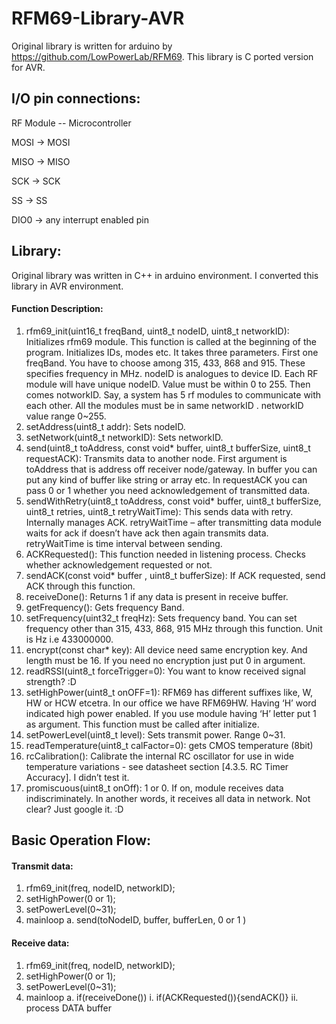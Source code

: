 # RFM69-Library-AVR #
Original library is written for arduino by https://github.com/LowPowerLab/RFM69. This library is C ported version for AVR.

## I/O pin connections: ##

RF Module -- Microcontroller

MOSI	->	MOSI

MISO	->	MISO

SCK	->	SCK

SS	->	SS

DIO0	->	any interrupt enabled pin

## Library: ##
Original library was written in C++ in arduino environment. I converted this library in AVR environment. 
#### Function Description: ####
1.	rfm69_init(uint16_t freqBand, uint8_t nodeID, uint8_t networkID): Initializes rfm69 module. This function is called at the beginning of the program. Initializes IDs, modes etc. It takes three parameters. First one freqBand. You have to choose among 315, 433, 868 and 915. These specifies frequency in MHz. nodeID is analogues to device ID. Each RF module will have unique nodeID. Value must be within 0 to 255. Then comes notworkID. Say, a system has 5 rf modules to communicate with each other. All the modules must be in same networkID . networkID value range 0~255.
2.	setAddress(uint8_t addr): Sets nodeID.
3.	setNetwork(uint8_t networkID): Sets networkID.
4.	send(uint8_t toAddress, const void* buffer, uint8_t bufferSize, uint8_t requestACK): Transmits data to another node. First argument is toAddress that is address off receiver node/gateway. In buffer you can put any kind of buffer like string or array etc. In requestACK you can pass 0 or 1 whether you need acknowledgement of transmitted data.
5.	sendWithRetry(uint8_t toAddress, const void* buffer, uint8_t bufferSize, uint8_t retries, uint8_t retryWaitTime): This sends data with retry. Internally manages ACK. retryWaitTime – after transmitting data module waits for ack if doesn’t have ack then again transmits data. retryWaitTime is time interval between sending.
6.	ACKRequested(): This function needed in listening process. Checks whether acknowledgement requested or not.
7.	sendACK(const void* buffer , uint8_t bufferSize): If ACK requested, send ACK through this function.
8.	receiveDone():  Returns 1 if any data is present in receive buffer.
9.	getFrequency(): Gets frequency Band.
10.	setFrequency(uint32_t freqHz): Sets frequency band. You can set frequency other than 315, 433, 868, 915 MHz through this function. Unit is Hz i.e 433000000. 
11.	encrypt(const char* key): All device need same encryption key. And length must be 16. If you need no encryption just put 0 in argument. 
12.	readRSSI(uint8_t forceTrigger=0): You want to know received signal strength? :D
13.	setHighPower(uint8_t onOFF=1): RFM69 has different suffixes like, W, HW or HCW etcetra. In our office we have RFM69HW. Having ‘H’ word indicated high power enabled. If you use module having ‘H’ letter put 1 as argument. This function must be called after initialize.
14.	setPowerLevel(uint8_t level): Sets transmit power. Range 0~31.
15.	readTemperature(uint8_t calFactor=0): gets CMOS temperature (8bit)
16.	rcCalibration(): Calibrate the internal RC oscillator for use in wide temperature variations - see datasheet section [4.3.5. RC Timer Accuracy]. I didn’t test it.
17.	promiscuous(uint8_t onOff): 1 or 0. If on, module receives data indiscriminately. In another words, it receives all data in network. Not clear? Just google it. :D


## Basic Operation Flow: ##
#### Transmit data: #### 

1.	rfm69_init(freq, nodeID, networkID);
2.	setHighPower(0 or 1);
3.	setPowerLevel(0~31);
4.	mainloop
a.	send(toNodeID, buffer, bufferLen, 0 or 1 )
#### Receive data: #### 
1.	rfm69_init(freq, nodeID, networkID);
2.	setHighPower(0 or 1);
3.	setPowerLevel(0~31);
4.	mainloop
a.	if(receiveDone())
i.	if(ACKRequested()){sendACK()}
ii.	process DATA buffer
